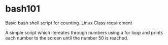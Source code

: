 # bash101
Basic bash shell script for counting. Linux Class requirement

A simple script which itereates through numbers using a for loop and prints each number to the screen until the number 50 is reached. 
